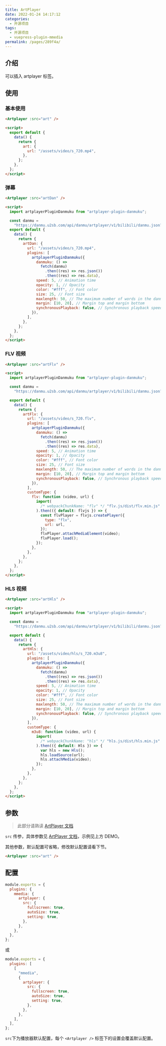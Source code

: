 ```yaml
---
title: ArtPlayer
date: 2022-01-24 14:17:12
categories:
  - 开源项目
tags:
  - 开源项目
  - vuepress-plugin-mmedia
permalink: /pages/289f4a/
---
```


## 介绍

可以插入 artplayer 标签。

## 使用

### 基本使用

<Artplayer :src="art" />

```html
<Artplayer :src="art" />

<script>
  export default {
    data() {
      return {
        art: {
          url: "/assets/video/s_720.mp4",
        },
      };
    },
  };
</script>
```

### 弹幕

<Artplayer :src="artDan" />

```html
<Artplayer :src="artDan" />

<script>
  import artplayerPluginDanmuku from "artplayer-plugin-danmuku";

  const danmu =
    "https://danmu.u2sb.com/api/danmu/artplayer/v1/bilibili/danmu.json?cid=73636868";
  export default {
    data() {
      return {
        artDan: {
          url: "/assets/video/s_720.mp4",
          plugins: [
            artplayerPluginDanmuku({
              danmuku: () =>
                fetch(danmu)
                  .then((res) => res.json())
                  .then((res) => res.data),
              speed: 5, // Animation time
              opacity: 1, // Opacity
              color: "#fff", // Font color
              size: 25, // Font size
              maxlength: 50, // The maximum number of words in the danmu
              margin: [10, 20], // Margin top and margin bottom
              synchronousPlayback: false, // Synchronous playback speed
            }),
          ],
        },
      };
    },
  };
</script>
```

### FLV 视频

<Artplayer :src="artFlv" />

```html
<Artplayer :src="artFlv" />

<script>
  import artplayerPluginDanmuku from "artplayer-plugin-danmuku";

  const danmu =
    "https://danmu.u2sb.com/api/danmu/artplayer/v1/bilibili/danmu.json?cid=73636868";

  export default {
    data() {
      return {
        artFlv: {
          url: "/assets/video/s_720.flv",
          plugins: [
            artplayerPluginDanmuku({
              danmuku: () =>
                fetch(danmu)
                  .then((res) => res.json())
                  .then((res) => res.data),
              speed: 5, // Animation time
              opacity: 1, // Opacity
              color: "#fff", // Font color
              size: 25, // Font size
              maxlength: 50, // The maximum number of words in the danmu
              margin: [10, 20], // Margin top and margin bottom
              synchronousPlayback: false, // Synchronous playback speed
            }),
          ],
          customType: {
            flv: function (video, url) {
              import(
                /* webpackChunkName: "flv" */ "flv.js/dist/flv.min.js"
              ).then(({ default: flvjs }) => {
                const flvPlayer = flvjs.createPlayer({
                  type: "flv",
                  url: url,
                });
                flvPlayer.attachMediaElement(video);
                flvPlayer.load();
              });
            },
          },
        },
      };
    },
  };
</script>
```

### HLS 视频

<Artplayer :src="artHls" />

```html
<Artplayer :src="artHls" />

<script>
  import artplayerPluginDanmuku from "artplayer-plugin-danmuku";

  const danmu =
    "https://danmu.u2sb.com/api/danmu/artplayer/v1/bilibili/danmu.json?cid=73636868";

  export default {
    data() {
      return {
        artHls: {
          url: "/assets/video/hls/s_720.m3u8",
          plugins: [
            artplayerPluginDanmuku({
              danmuku: () =>
                fetch(danmu)
                  .then((res) => res.json())
                  .then((res) => res.data),
              speed: 5, // Animation time
              opacity: 1, // Opacity
              color: "#fff", // Font color
              size: 25, // Font size
              maxlength: 50, // The maximum number of words in the danmu
              margin: [10, 20], // Margin top and margin bottom
              synchronousPlayback: false, // Synchronous playback speed
            }),
          ],
          customType: {
            m3u8: function (video, url) {
              import(
                /* webpackChunkName: "hls" */ "hls.js/dist/hls.min.js"
              ).then(({ default: Hls }) => {
                var hls = new Hls();
                hls.loadSource(url);
                hls.attachMedia(video);
              });
            },
          },
        },
      };
    },
  };
</script>
```

## 参数

> 此部分请熟读 [ArtPlayer 文档](https://artplayer.org/document/options)

`src` 传参，具体参数见 [ArtPlayer 文档](https://artplayer.org/document/options)，示例见上方 DEMO。

其他参数，默认配置可省略，修改默认配置请看下节。

```html
<Artplayer :src="art" />
```

## 配置

```js
module.exports = {
  plugins: {
    mmedia: {
      artplayer: {
        src: {
          fullscreen: true,
          autoSize: true,
          setting: true,
        },
      },
    },
  },
};
```

或

```js
module.exports = {
  plugins: [
    [
      "mmedia",
      {
        artplayer: {
          src: {
            fullscreen: true,
            autoSize: true,
            setting: true,
          },
        },
      },
    ],
  ],
};
```

`src`下为播放器默认配置，每个 `<Artplayer />` 标签下的设置会覆盖默认配置。

<script>
  import artplayerPluginDanmuku from "artplayer-plugin-danmuku"

  const danmu = "https://danmu.u2sb.com/api/danmu/artplayer/v1/bilibili/danmu.json?cid=73636868";
  const danmuku = {
            danmuku: () => fetch(danmu).then((res) => res.json()).then((res) => res.data),
            speed: 5, // Animation time
            opacity: 1, // Opacity
            color: '#fff', // Font color
            size: 25, // Font size
            maxlength: 50, // The maximum number of words in the danmu
            margin: [10, 20], // Margin top and margin bottom
            synchronousPlayback: false // Synchronous playback speed        
          }

  export default {
    data() {
      return {
        art: {
          url: "/assets/video/s_720.mp4",
        },
        artDan: {
          url: "/assets/video/s_720.mp4",
          plugins: [
            artplayerPluginDanmuku(danmuku)
          ]
        },
        artFlv: {
          url: "/assets/video/s_720.flv",
          plugins: [
            artplayerPluginDanmuku(danmuku),
          ],
          customType: {
            flv: function (video, url) {
              import(
                /* webpackChunkName: "flv" */ "flv.js/dist/flv.min.js"
              ).then(({ default: flvjs }) => {
                const flvPlayer = flvjs.createPlayer({
                  type: "flv",
                  url: url,
                });
                flvPlayer.attachMediaElement(video);
                flvPlayer.load();
              });
            },
          },
        },
        artHls: {
          url: "/assets/video/hls/s_720.m3u8",
          plugins: [
            artplayerPluginDanmuku(danmuku),
          ],
          customType: {
            m3u8: function (video, url) {
              import(
                /* webpackChunkName: "hls" */ "hls.js/dist/hls.min.js"
              ).then(({ default: Hls }) => {
                var hls = new Hls();
                hls.loadSource(url);
                hls.attachMedia(video);
              });
            },
          },
        },
      };
    }
  };
</script>
